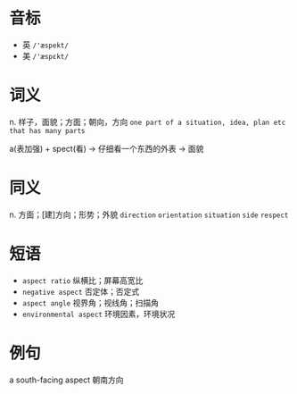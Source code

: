 # 音标

- 英 `/'æspekt/`
- 美 `/'æspɛkt/`

# 词义

n. 样子，面貌；方面；朝向，方向
`one part of a situation, idea, plan etc that has many parts`



a(表加强) + spect(看) → 仔细看一个东西的外表 → 面貌

# 同义

n. 方面；[建]方向；形势；外貌
`direction` `orientation` `situation` `side` `respect`

# 短语

- `aspect ratio` 纵横比；屏幕高宽比
- `negative aspect` 否定体；否定式
- `aspect angle` 视界角；视线角；扫描角
- `environmental aspect` 环境因素，环境状况

# 例句

a south-facing aspect
朝南方向


